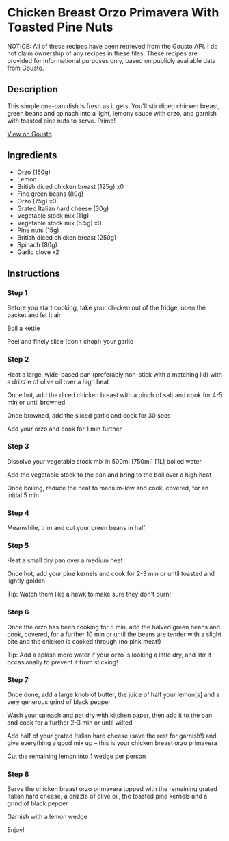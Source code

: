 # Chicken Breast Orzo Primavera With Toasted Pine Nuts

NOTICE: All of these recipes have been retrieved from the Gousto API. I do not claim ownership of any recipes in these files. These recipes are provided for informational purposes only, based on publicly available data from Gousto.

## Description

This simple one-pan dish is fresh as it gets. You'll stir diced chicken breast, green beans and spinach into a light, lemony sauce with orzo, and garnish with toasted pine nuts to serve. Primo!

[View on Gousto](https://www.gousto.co.uk/recipes/cookbook/chicken-breast-orzo-primavera-with-toasted-pine-nuts)

## Ingredients

- Orzo (150g)
- Lemon
- British diced chicken breast (125g) x0
- Fine green beans (80g)
- Orzo (75g) x0
- Grated Italian hard cheese (30g)
- Vegetable stock mix (11g)
- Vegetable stock mix (5.5g) x0
- Pine nuts (15g)
- British diced chicken breast (250g)
- Spinach (80g)
- Garlic clove x2

## Instructions


### Step 1

Before you start cooking, take your chicken out of the fridge, open the packet and let it air

Boil a kettle

Peel and finely slice (don't chop!) your garlic


### Step 2

Heat a large, wide-based pan (preferably non-stick with a matching lid) with a drizzle of olive oil over a high heat

Once hot, add the diced chicken breast with a pinch of salt and cook for 4-5 min or until browned

Once browned, add the sliced garlic and cook for 30 secs

Add your orzo and cook for 1 min further


### Step 3

Dissolve your vegetable stock mix in 500ml<span class="text-purple"> [750ml]</span><span class="text-danger"> [1L]</span> boiled water

Add the vegetable stock to the pan and bring to the boil over a high heat

Once boiling, reduce the heat to medium-low and cook, covered, for an initial 5 min


### Step 4

Meanwhile, trim and cut your green beans in half


### Step 5

Heat a small dry pan over a medium heat

Once hot, add your pine kernels and cook for 2-3 min or until toasted and lightly golden

Tip: Watch them like a hawk to make sure they don't burn!


### Step 6

Once the orzo has been cooking for 5 min, add the halved green beans and cook, covered, for a further 10 min or until the beans are tender with a slight bite and the chicken is cooked through (no pink meat!)

Tip: Add a splash more water if your orzo is looking a little dry, and stir it occasionally to prevent it from sticking!


### Step 7

Once done, add a large knob of butter, the juice of half your lemon[s] and a very generous grind of black pepper

Wash your spinach and pat dry with kitchen paper, then add it to the pan and cook for a further 2-3 min or until wilted

Add half of your grated Italian hard cheese (save the rest for garnish!) and give everything a good mix up – this is your chicken breast orzo primavera

Cut the remaining lemon into 1 wedge per person

### Step 8

Serve the chicken breast orzo primavera topped with the remaining grated Italian hard cheese, a drizzle of olive oil, the toasted pine kernels and a grind of black pepper

Garnish with a lemon wedge

Enjoy!

